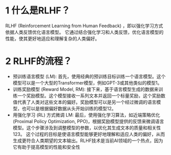 # 1 什么是RLHF？
RLHF (Reinforcement Learning from Human Feedback) ，即以强化学习方式依据人类反馈优化语言模型。
它通过结合强化学习和人类反馈，优化语言模型的性能，使其更好地适应和理解复杂的人类偏好。

# 2 RLHF的流程？
- 预训练语言模型 (LM): 首先，使用经典的预训练目标训练一个语言模型。这个模型可以是一个大型的Transformer模型，例如GPT-3或其他类似的模型1。
- 训练奖励模型 (Reward Model, RM): 接下来，基于语言模型生成的数据来训练一个奖励模型。这个模型接收一系列文本并返回一个标量奖励，这个奖励数值代表了人类对这些文本的偏好。奖励模型可以是另一个经过微调的语言模型，也可以是根据偏好数据从头开始训练的模型12。
- 用强化学习 (RL) 方式微调 LM: 最后，使用强化学习算法，如近端策略优化 (Proximal Policy Optimization, PPO)，根据奖励模型提供的反馈来微调语言模型。这个步骤涉及到调整模型的参数，以优化其生成文本的质量和相关性123。
  这个过程的目标是使语言模型能够更好地理解和适应人类的偏好，从而生成更符合人类期望的文本输出。RLHF技术是当前AI领域的一个热点，因为它有助于提高模型的性能和安全性
